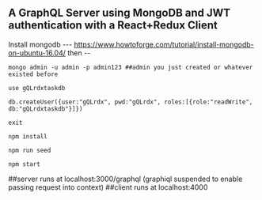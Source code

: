 ## A GraphQL Server using MongoDB and JWT authentication with a React+Redux Client

Install mongodb --- https://www.howtoforge.com/tutorial/install-mongodb-on-ubuntu-16.04/
then -- 
```
mongo admin -u admin -p admin123 ##admin you just created or whatever existed before

use gQLrdxtaskdb

db.createUser({user:"gQLrdx", pwd:"gQLrdx", roles:[{role:"readWrite", db:"gQLrdxtaskdb"}]})

exit

npm install

npm run seed

npm start

```
##server runs at localhost:3000/graphql (graphiql suspended to enable passing request into context) 
##client runs at localhost:4000
